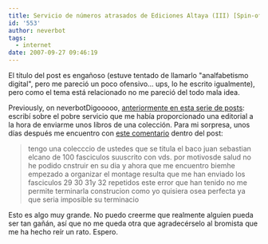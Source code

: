 ```yaml
---
title: Servicio de números atrasados de Ediciones Altaya (III) [Spin-off]
id: '553'
author: neverbot
tags:
  - internet
date: 2007-09-27 09:46:19
---
```


El título del post es engañoso (estuve tentado de llamarlo "analfabetismo digital", pero me pareció un poco ofensivo... ups, lo he escrito igualmente), pero como el tema está relacionado no me pareció del todo mala idea.

Previously, on neverbotDigooooo, [anteriormente en esta serie de posts](/servicio-de-numeros-atrasados-de-ediciones-altaya-ii/): escribí sobre el pobre servicio que me había proporcionado una editorial a la hora de enviarme unos libros de una colección. Para mi sorpresa, unos días después me encuentro con [este comentario](/servicio-de-numeros-atrasados-de-ediciones-altaya-ii/#comment-5451) dentro del post:

> tengo una colecccio de ustedes que se titula el baco juan sebastian elcano de 100 fasciculos suuscrito con vds. por motivosde salud no he podido cnstruir en su dia y ahora que me encuentro biemhe empezado a organizar el montage resulta que me han enviado los fasciculos 29 30 31y 32 repetidos este error que han tenido no me permite terminarla construcion como yo quisiera osea perfecta ya que seria imposible su terminacio

Esto es algo muy grande. No puedo creerme que realmente alguien pueda ser tan gañán, así que no me queda otra que agradecérselo al bromista que me ha hecho reír un rato. Espero.
